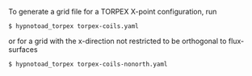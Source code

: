 To generate a grid file for a TORPEX X-point configuration, run

    $ hypnotoad_torpex torpex-coils.yaml

or for a grid with the x-direction not restricted to be orthogonal to
flux-surfaces

    $ hypnotoad_torpex torpex-coils-nonorth.yaml
